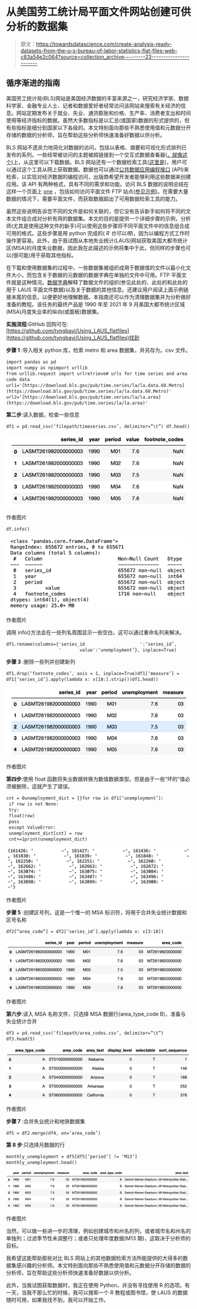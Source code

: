 # 从美国劳工统计局平面文件网站创建可供分析的数据集

> 原文：<https://towardsdatascience.com/create-analysis-ready-datasets-from-the-u-s-bureau-of-labor-statistics-flat-files-web-c83a54e2c064?source=collection_archive---------23----------------------->

## 循序渐进的指南

美国劳工统计局(BLS)网站是美国经济数据的丰富来源之一，研究经济学家、数据科学家、金融专业人士、记者和数据爱好者经常访问该网站来搜索有关经济的信息。网站定期发布关于就业、失业、通货膨胀和价格、生产率、消费者支出和时间使用等经济指标的数据。虽然大多数指标是以汇总(或国家)数据的形式提供的，但有些指标是细分到国家以下各级的。本文特别面向那些不熟悉使用值和元数据分开存储的数据的分析师，旨在帮助这些分析师快速准备好数据以供分析。

BLS 网站不遗余力地简化对数据的访问，包括以表格、摘要和可视化形式排列已发布的系列。一些经常被访问的主题被超链接到一个交互式数据查看器([，就像这个](https://beta.bls.gov/dataViewer/view/timeseries/CUUR0000SA0))上，从这里可以下载数据。BLS 网站还有一个数据检索工具([这里是](https://www.bls.gov/data/))，用户可以通过这个工具从网上获取数据。数据也可以通过[公共数据应用编程接口](https://www.bls.gov/developers/) (API)来检索，以实现对经济数据的编程访问，出版商希望开发者能够利用这些数据来创建应用。该 API 有两种格式，具有不同的需求和功能。访问 BLS 数据的说明总结在这样一个页面上 [one](https://www.bls.gov/lau/lausad.htm) ，包括如何访问平面文件 FTP 站点([参见示例](https://www.bls.gov/lau/lausad.htm#flat))。在需要大量数据的情况下，需要平面文件，而获取数据超出了可用数据检索工具的能力。

虽然这些说明告诉您不同的文件是如何关联的，但它没有告诉新手如何将不同的文本文件组合成对分析有用的数据集。本文的目的是提供一个详细步骤的示例，分析师(尤其是使用这种文件的新手)可以使用这些步骤将不同平面文件中的信息组合成可用的格式。这些步骤是用 python 完成的( *R 也可以用*)，因为以编程方式工作时操作更容易。此外，由于我试图从本地失业统计(LAUS)网站获取美国大都市统计区(MSA)的月度失业数据，因此我在此描述的示例将集中于此，但同样的步骤也可以(很可能)用于获取其他指标。

在下载和使用数据集的过程中，一些数据集被组织成用于数据值的文件以最小化文件大小，而包含关于数据的元数据的数据字典在单独的文件中可用。FTP 平面文件就是这种情况。[数据字典](https://www.sciencedirect.com/topics/computer-science/data-dictionary)解释了数据文件的组织(参见此处的、此处的和此处的用于 LAUS 平面文件数据)以及关于数据的其他信息。还建议用户阅读上面示例链接末尾的信息，以便更好地理解数据。本指南还可以作为清理数据集并为分析做好准备的教程。该任务的最终产品是 1990 年至 2021 年 9 月美国大都市统计区域(MSA)月度失业率的纵向(或面板)数据集。

**实施流程**:GitHub 回购可在:[https://github.com/tyngbayi/Using_LAUS_flatfiles](https://github.com/tyngbayi/Using_LAUS_flatfiles)找到

**步骤 1** :导入相关 python 库，检索 metro 和 area 数据集，并另存为。csv 文件。

```
import pandas as pd
import numpy as npimport urllib
from urllib.request import urlretrieve# urls for time series and area code data
url1='[https://download.bls.gov/pub/time.series/la/la.data.60.Metro](https://download.bls.gov/pub/time.series/la/la.data.60.Metro)'
url2='[https://download.bls.gov/pub/time.series/la/la.area](https://download.bls.gov/pub/time.series/la/la.area)'
```

**第二步**:读入数据，检查一些信息

```
df1 = pd.read_csv(‘filepath/timeseries.csv’, delimiter=”\t”) df.head()
```

![](img/73fa5445faa6047f1846745dbf7e788b.png)

作者图片

```
df.info()
```

![](img/a78d243ddb693a64e2f62b11336725c8.png)

作者图片

调用 info()方法会在一些列名周围显示一些空白。这可以通过重命名列来解决。

```
df1.rename(columns={'series_id                     ':’series_id’, 
                    '       value':’unemployment’}, inplace=True)
```

**步骤 3** :删除一些列并创建新列

```
df1.drop(‘footnote_codes’, axis = 1, inplace=True)df1[‘measure’] = df1[‘series_id’].apply(lambda x: x[18:].strip())df1.head()
```

![](img/f0717a5354ed21d4f4b0fb5ac9814c3a.png)

作者图片

**第四步**:使用 float 函数将失业数据转换为数值数据类型。但是由于一些“坏的”值必须被删除，这就产生了错误。

```
cnt = 0unemployment_dict = {}for row in df1[‘unemployment’]:
 if row is not None:
 try:
 float(row)
 pass
 except ValueError:
 unemployment_dict[cnt] = row
 cnt+=1print(unemployment_dict)
```

![](img/5c92a67b67949a3bef8758c46f879150.png)

作者图片

**步骤 5** :创建区号列，这是一个惟一的 MSA 标识符，将用于合并失业统计数据和区号名称

```
df2[“area_code”] = df2[‘series_id’].apply(lambda x: x[3:18])
```

![](img/3a4f615c4d34f22d409a358a5b5515b8.png)

作者图片

**第六步**:读入 MSA 名称文件，只选择 MSA 数据行(area_type_code B)，准备与失业统计合并

```
df3 = pd.read_csv(‘filepath/area_codes.csv’, delimiter=”\t”)
df3.head(5)
```

![](img/6c17ae6bbcb65f1b64ff55b6463385d4.png)

作者图片

**步骤 7** :合并失业统计和地铁数据集

```
df5 = df2.merge(df4, on=’area_code’)
```

**第 8 步**:只选择月数据的行

```
monthly_unemployment = df5[df5[‘period’] != ‘M13’]
monthly_unemployment.head()
```

![](img/f28a96040e88f1fd4990b055afa7f086.png)

作者图片

当然，可以做一些进一步的清理，例如创建城市和州名的列，或者城市名和州名的单独列；过滤季节性未调整行；或者只处理年度数据(M13 期)，这取决于分析师的目标。

我希望这能帮助那些对比 BLS 网站上的其他数据检索方法所能提供的大得多的数据集感兴趣的分析师。本文特别面向那些不熟悉使用值和元数据分开存储的数据的分析师，旨在帮助这些分析师快速准备好数据以供分析。

此外，当我试图获取数据时，我正在使用 Python，并没有寻找使用 R 的选项。有一天，当我不那么忙的时候，我可以搜索一个 R 教程或图书馆，使 LAUS 的数据随时可用，如果我找不到，我可以开始工作。